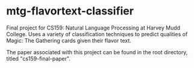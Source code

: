 # mtg-flavortext-classifier

Final project for CS159: Natural Language Processing at Harvey Mudd College. Uses a variety of classification techniques to predict qualities of Magic: The Gathering cards given their flavor text.

The paper associated with this project can be found in the root directory, titled "cs159-final-paper".
